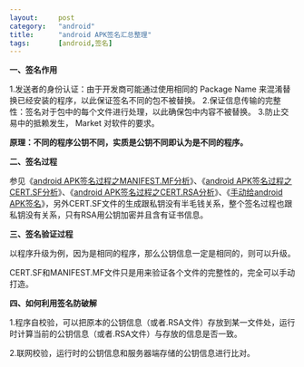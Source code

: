 ```yaml
---
layout:		post
category:	"android"
title:		"android APK签名汇总整理"
tags:		[android,签名]
---
```


**一、签名作用**

1.发送者的身份认证：由于开发商可能通过使用相同的 Package Name 来混淆替换已经安装的程序，以此保证签名不同的包不被替换。
2.保证信息传输的完整性：签名对于包中的每个文件进行处理，以此确保包中内容不被替换。
3.防止交易中的抵赖发生， Market 对软件的要求。

**原理：不同的程序公钥不同，实质是公钥不同即认为是不同的程序。**



**二、签名过程**

参见《[android APK签名过程之MANIFEST.MF分析](./android-signature-manifest-mf.html)》、《[android APK签名过程之CERT.SF分析](./android-signature-cert-sf.html)》、《[android APK签名过程之CERT.RSA分析](./android-signature-cert-rsa.html)》、《[手动给android APK签名](./sign-apk-manually.html)》，另外CERT.SF文件的生成跟私钥没有半毛钱关系，整个签名过程也跟私钥没有关系，只有RSA用公钥加密并且含有证书信息。



**三、签名验证过程**

以程序升级为例，因为是相同的程序，那么公钥信息一定是相同的，则可以升级。

CERT.SF和MANIFEST.MF文件只是用来验证各个文件的完整性的，完全可以手动打造。



**四、如何利用签名防破解**

1.程序自校验，可以把原本的公钥信息（或者.RSA文件）存放到某一文件处，运行时计算当前的公钥信息（或者.RSA文件）与存放的信息是否一致。

2.联网校验，运行时的公钥信息和服务器端存储的公钥信息进行比对。

